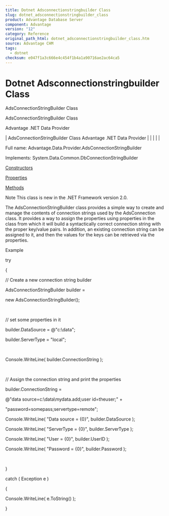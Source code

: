 ```yaml
---
title: Dotnet Adsconnectionstringbuilder Class
slug: dotnet_adsconnectionstringbuilder_class
product: Advantage Database Server
component: Advantage
version: "12"
category: Reference
original_path_html: dotnet_adsconnectionstringbuilder_class.htm
source: Advantage CHM
tags:
  - dotnet
checksum: e047f1a3c666e4c454f1b4a1a90716ae2ac64ca5
---
```


# Dotnet Adsconnectionstringbuilder Class

AdsConnectionStringBuilder Class

AdsConnectionStringBuilder Class

Advantage .NET Data Provider

| AdsConnectionStringBuilder Class  Advantage .NET Data Provider |  |  |  |  |

Full name: Advantage.Data.Provider.AdsConnectionStringBuilder

Implements: System.Data.Common.DbConnectionStringBuilder

[Constructors](dotnet_adsconnectionstringbuilder_constructors.md)

[Properties](dotnet_adsconnectionstringbuilder_properties.md)

[Methods](dotnet_adsconnectionstringbuilder_methods.md)

Note This class is new in the .NET Framework version 2.0.

The AdsConnectionStringBuilder class provides a simple way to create and manage the contents of connection strings used by the AdsConnection class. It provides a way to assign the properties using properties in the class from which it will build a syntactically correct connection string with the proper key/value pairs. In addition, an existing connection string can be assigned to it, and then the values for the keys can be retrieved via the properties.

Example

try

{

// Create a new connection string builder

AdsConnectionStringBuilder builder =

new AdsConnectionStringBuilder();

 

// set some properties in it

builder.DataSource = @"c:\data";

builder.ServerType = "local";

 

Console.WriteLine( builder.ConnectionString );

 

// Assign the connection string and print the properties

builder.ConnectionString =

@"data source=c:\data\mydata.add;user id=theuser;" +

"password=somepass;servertype=remote";

Console.WriteLine( "Data source = {0}", builder.DataSource );

Console.WriteLine( "ServerType = {0}", builder.ServerType );

Console.WriteLine( "User = {0}", builder.UserID );

Console.WriteLine( "Password = {0}", builder.Password );

 

}

catch ( Exception e )

{

Console.WriteLine( e.ToString() );

}
